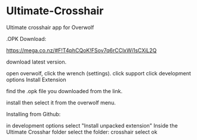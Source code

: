 Ultimate-Crosshair
==================

Ultimate crosshair app for Overwolf

.OPK Download:

https://mega.co.nz/#F!T4phCQoK!FSov7q6rCClxWi1sCXiL2Q

download latest version.

open overwolf, click the wrench (settings).
click support
click development options
Install Extension

find the .opk file you downloaded from the link.

install then select it from the overwolf menu.


Installing from Github:

in development options select "Install unpacked extension"
Inside the Ultimate Crosshar folder select the folder: crosshair
select ok